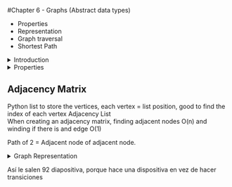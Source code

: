 #Chapter 6 - Graphs (Abstract data types)

- Properties
- Representation
- Graph traversal
- Shortest Path
<details> 
<summary> Introduction </summary> 
<p>
Non linear structure, consists of objects and relationships (edges)
Uses: Social Networks, as friend relationships or the street map or the subways metro map.
</p>
</details>

<details> 
<summary> Properties </summary> 
<p>
A graph G is an ordered pair of V vertices and a set of E edges <br>
 Types of edges: <br>
     1. Direct edges<br>
     2. Undirected edges<br>
     3. Parallel Edges (Try to avoid them)

Dense graph = #E ~ |V|**2
Sparse Graph = #E ~ |V|
</p>
</details>


## Adjacency Matrix
Python list to store the vertices, each vertex = list position, good to find the index of each vertex
Adjacency List  
When creating an adjacency matrix, finding adjacent nodes O(n) and winding if there is and edge O(1)

Path of 2 = Adjacent node of adjacent node.

<details> 
<summary> Graph Representation </summary> 
<p>
Conections of B can be: <br>
- Python lists
- Linked lists (we will use these)
</details>

Así le salen 92 diapositiva, porque hace una dispositiva en vez de hacer transiciones


